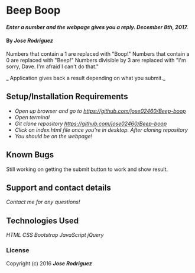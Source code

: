 # Beep Boop

#### _Enter a number and the webpage gives you a reply. December 8th, 2017._

#### By _**Jose Rodriguez**_

Numbers that contain a 1 are replaced with "Boop!"
Numbers that contain a 0 are replaced with "Beep!"
Numbers divisible by 3 are replaced with "I'm sorry, Dave. I'm afraid I can't do that."

_ Application gives back a result depending on what you submit._

## Setup/Installation Requirements

* _Open up browser and go to https://github.com/jose02460/Beep-boop_
* _Open terminal_
* _Git clone repository https://github.com/jose02460/Beep-boop_
* _Click on index.html file once you're in desktop. After cloning repository_
* _You should be on the webpage!_



## Known Bugs
Still working on getting the submit button to work and show result.
## Support and contact details

_Contact me for any questions!_

## Technologies Used

_HTML CSS Bootstrap JavaScript jQuery_

### License


Copyright (c) 2016 **_Jose Rodriguez_**
